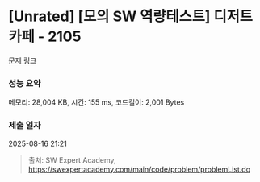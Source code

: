 # [Unrated] [모의 SW 역량테스트] 디저트 카페 - 2105 

[문제 링크](https://swexpertacademy.com/main/code/problem/problemDetail.do?contestProbId=AV5VwAr6APYDFAWu) 

### 성능 요약

메모리: 28,004 KB, 시간: 155 ms, 코드길이: 2,001 Bytes

### 제출 일자

2025-08-16 21:21



> 출처: SW Expert Academy, https://swexpertacademy.com/main/code/problem/problemList.do